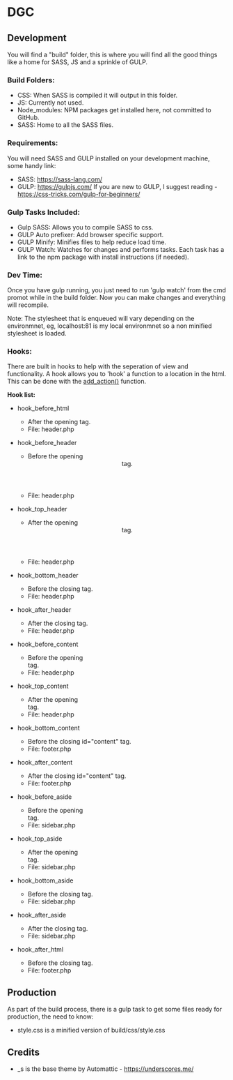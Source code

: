 # DGC #


## Development ##
You will find a "build" folder, this is where you will find all the good things like a home for SASS, JS and a sprinkle of GULP.

### Build Folders: ###
* CSS: When SASS is compiled it will output in this folder.
* JS: Currently not used.
* Node_modules: NPM packages get installed here, not committed to GitHub.
* SASS: Home to all the SASS files.

### Requirements: ###
You will need SASS and GULP installed on your development machine, some handy link:
* SASS:	https://sass-lang.com/
* GULP:	https://gulpjs.com/
If you are new to GULP, I suggest reading - https://css-tricks.com/gulp-for-beginners/

### Gulp Tasks Included: ###
* Gulp SASS: Allows you to compile SASS to css.
* GULP Auto prefixer: Add browser specific support.
* GULP Minify: Minifies files to help reduce load time.
* GULP Watch: Watches for changes and performs tasks.
Each task has a link to the npm package with install instructions (if needed).

### Dev Time: ###
Once you have gulp running, you just need to run 'gulp watch' from the cmd promot while in the build folder. Now you can make changes and everything will recompile.

Note: The stylesheet that is enqueued will vary depending on the environmnet, eg, localhost:81 is my local environmnet so a non minified stylesheet is loaded.

### Hooks: ###
There are built in hooks to help with the seperation of view and functionality. A hook allows you to 'hook' a function to a location in the html. This can be done with the [add_action()](https://developer.wordpress.org/reference/functions/add_action/) function.

**Hook list:**
* hook_before_html
	* After the opening <body> tag.
	* File: header.php

* hook_before_header
	* Before the opening <header> tag.
	* File: header.php

* hook_top_header
	* After the opening <header> tag.
	* File: header.php

* hook_bottom_header
	* Before the closing </header> tag.
	* File: header.php

* hook_after_header
	* After the closing </header> tag.
	* File: header.php

* hook_before_content
	* Before the opening <div id="content"> tag.
	* File: header.php

* hook_top_content
	* After the opening <div id="content"> tag.
	* File: header.php

* hook_bottom_content
	* Before the closing id="content" </div> tag.
	* File: footer.php

* hook_after_content
	* After the closing id="content" </div> tag.
	* File: footer.php

* hook_before_aside
	* Before the opening <aside> tag.
	* File: sidebar.php

* hook_top_aside
	* After the opening <aside> tag.
	* File: sidebar.php

* hook_bottom_aside
	* Before the closing </aside> tag.
	* File: sidebar.php

* hook_after_aside
	* After the closing </aside> tag.
	* File: sidebar.php

* hook_after_html
	* Before the closing </body> tag.
	* File: footer.php


## Production ##
As part of the build process, there is a gulp task to get some files ready for production, the need to know:
* style.css is a minified version of build/css/style.css

## Credits ##
* _s is the base theme by Automattic - https://underscores.me/
